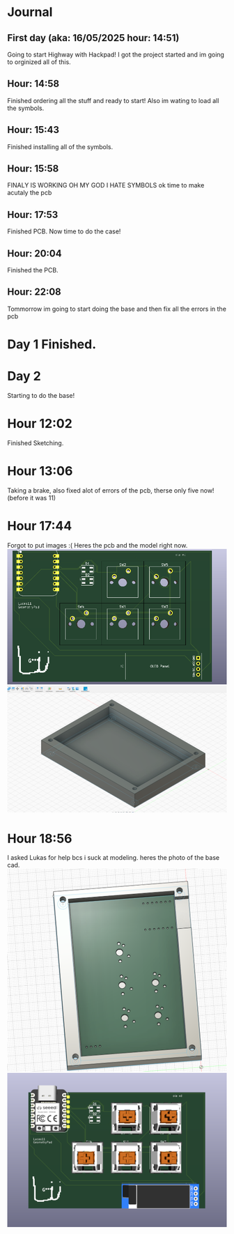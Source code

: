 # Journal
## First day (aka: 16/05/2025 hour: 14:51)
Going to start Highway with Hackpad!
I got the project started and im going to orginized all of this.
## Hour: 14:58
Finished ordering all the stuff and ready to start!
Also im wating to load all the symbols.
## Hour: 15:43
Finished installing all of the symbols.
## Hour: 15:58
FINALY IS WORKING OH MY GOD I HATE SYMBOLS
ok time to make acutaly the pcb
## Hour: 17:53
Finished PCB.
Now time to do the case!
## Hour: 20:04
Finished the PCB.
## Hour: 22:08
Tommorrow im going to start doing the base and then fix all the errors in the pcb
# Day 1 Finished.
# Day 2
Starting to do the base!
# Hour 12:02
Finished Sketching.
# Hour 13:06
Taking a brake, also fixed alot of errors of the pcb, therse only five now! (before it was 11)
# Hour 17:44
Forgot to put images :(
Heres the pcb and the model right now.
![pcb](/assets/image.png)
![fusion](/assets/Captura%20de%20pantalla%202025-05-17%20181118.png)
# Hour 18:56
I asked Lukas for help bcs i suck at modeling.
heres the photo of the base cad.
![pcb+model](/assets/Captura%20de%20pantalla%202025-05-17%20185610.png)
![PCB](image-1.png)